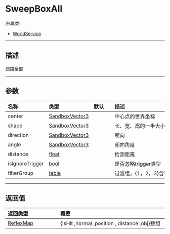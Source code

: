 # SweepBoxAll

*所属类*:
* [WorldService](/Api/Classes/GamePlay/WorldService.md)
------------------------------------------------------------------------------------------
## 描述

扫描全部

------------------------------------------------------------------------------------------
## 参数

|<div style="width:100px">名称</div>|<div style="width:100px">类型</div>|<div style="width:50px">默认</div>|<div style="width:350px">描述</div>|
|:---|:---|:---|:---|
|center|[SandboxVector3](/Api/Enums/SandboxVector3.md)||中心点的世界坐标|
|shape|[SandboxVector3](/Api/Enums/SandboxVector3.md)||长、宽、高的一半大小|
|direction|[SandboxVector3](/Api/Enums/SandboxVector3.md)||朝向|
|angle|[SandboxVector3](/Api/Enums/SandboxVector3.md)||朝向角度|
|distance|[float](/Api/DataType/Number.md)||检测距离|
|isIgnoreTrigger|[bool](/Api/DataType/Bool.md)||是否忽略trigger类型|
|filterGroup|[table](/Api/DataType/Table.md)||过滤组，{1，2，3}含有的数字组会被查询|

------------------------------------------------------------------------------------------
## 返回值

|<div style="width:150px">返回类型</div>|<div style="width:520px">概要</div>|
|:---|:---|
|[ReflexMap](/Api/Enums/ReflexMap.md)|{isHit ,normal ,position , distance ,obj}数组|
